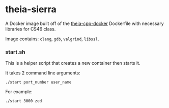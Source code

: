 # theia-sierra

A Docker image built off of the [theia-cpp-docker](https://github.com/theia-ide/theia-apps/tree/master/theia-cpp-docker) Dockerfile with necessary libraries for CS46 class.

Image contains: `clang`, `gdb`, `valgrind`, `libssl`.

### start.sh

This is a helper script that creates a new container then starts it.

It takes 2 command line arguments:

```
./start port_number user_name
```

For example:

```
./start 3000 zed
```
